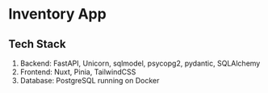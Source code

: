 # Inventory App

## Tech Stack

1. Backend: FastAPI, Unicorn, sqlmodel, psycopg2, pydantic, SQLAlchemy
2. Frontend: Nuxt, Pinia, TailwindCSS
3. Database: PostgreSQL running on Docker
